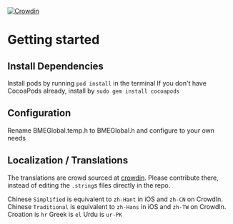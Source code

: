 [![Crowdin](https://d322cqt584bo4o.cloudfront.net/bemyeyes/localized.png)](https://crowdin.com/project/bemyeyes)

# Getting started
## Install Dependencies
Install pods by running `pod install` in the terminal
If you don't have CocoaPods already, install by `sudo gem install cocoapods`

## Configuration
Rename BMEGlobal.temp.h to BMEGlobal.h and configure to your own needs

## Localization / Translations
The translations are crowd sourced at [crowdin](http://crowdin.com/project/bemyeyes). Please contribute there, instead of editing the `.string`s files directly in the repo.

Chinese `Simplified` is equivalent to `zh-Hant` in iOS and `zh-CN` on CrowdIn.
Chinese `Traditional` is equivalent to `zh-Hans` in iOS and `zh-TW` on CrowdIn.
Croation is `hr`
Greek is `el`
Urdu is `ur-PK`
